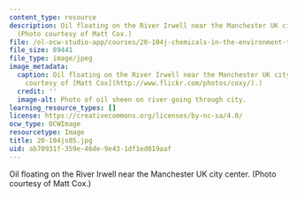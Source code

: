 ```yaml
---
content_type: resource
description: Oil floating on the River Irwell near the Manchester UK city center.
  (Photo courtesy of Matt Cox.)
file: /ol-ocw-studio-app/courses/20-104j-chemicals-in-the-environment-toxicology-and-public-health-be-104j-spring-2005/ab70931f359e46de9e431df1ed019aaf_20-104js05.jpg
file_size: 89441
file_type: image/jpeg
image_metadata:
  caption: Oil floating on the River Irwell near the Manchester UK city center. (Photo
    courtesy of [Matt Cox](http://www.flickr.com/photos/coxy/).)
  credit: ''
  image-alt: Photo of oil sheen on river going through city.
learning_resource_types: []
license: https://creativecommons.org/licenses/by-nc-sa/4.0/
ocw_type: OCWImage
resourcetype: Image
title: 20-104js05.jpg
uid: ab70931f-359e-46de-9e43-1df1ed019aaf
---
```

Oil floating on the River Irwell near the Manchester UK city center. (Photo courtesy of Matt Cox.)